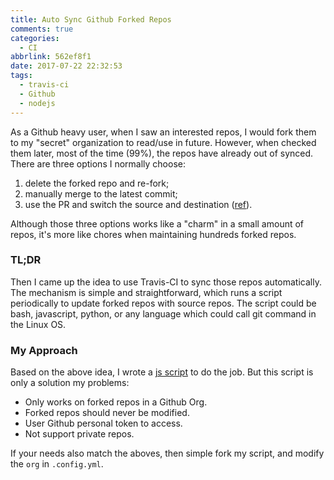 ```yaml
---
title: Auto Sync Github Forked Repos
comments: true
categories:
  - CI
abbrlink: 562ef8f1
date: 2017-07-22 22:32:53
tags:
  - travis-ci
  - Github
  - nodejs
---
```


As a Github heavy user, when I saw an interested repos, I would fork them to my "secret" organization to read/use in future. However, when checked them later, most of the time (99%), the repos have already out of synced. There are three options I normally choose:
1. delete the forked repo and re-fork;
2. manually merge to the latest commit;
3. use the PR and switch the source and destination ([ref](https://stackoverflow.com/a/23853061)).

<!--more-->

Although those three options works like a "charm" in a small amount of repos, it's more like chores when maintaining hundreds forked repos.

### TL;DR

Then I came up the idea to use Travis-CI to sync those repos automatically. The mechanism is simple and straightforward, which runs a script periodically to update forked repos with source repos. The script could be bash, javascript, python, or any language which could call git command in the Linux OS.

### My Approach

Based on the above idea, I wrote a [js script](https://github.com/NoahDragon/update-forked-repo) to do the job. But this script is only a solution my problems:

* Only works on forked repos in a Github Org.
* Forked repos should never be modified. 
* User Github personal token to access.
* Not support private repos.

If your needs also match the aboves, then simple fork my script, and modify the `org` in `.config.yml`.